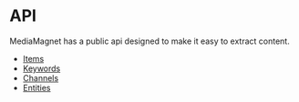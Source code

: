 API
===

MediaMagnet has a public api designed to make it easy to extract content.

* [Items](items.md)
* [Keywords](keywords.md)
* [Channels](channels.md)
* [Entities](entities.md)
